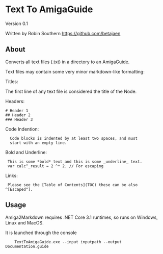 Text To AmigaGuide
==================

Version 0.1

Written by Robin Southern https://github.com/betajaen

About
-----

Converts all text files (.txt) in a directory to an AmigaGuide.

Text files may contain some very minor markdown-like formatting:

Titles:

The first line of any text file is considered the title of the Node.

Headers:

~~~
# Header 1
## Header 2
### Header 3
~~~
Code Indention:

~~~
  Code blocks is indented by at least two spaces, and must
  start with an empty line.
~~~

Bold and Underline:

~~~
 This is some *bold* text and this is some _underline_ text.
 var calc^_result = 2 ^* 2. // For escaping
~~~

Links:

~~~
 Please see the [Table of Contents](TOC) these can be also ^[Escaped^].
~~~

Usage
-----

Amiga2Markdown requires .NET Core 3.1 runtimes, so runs on Windows, Linux and MacOS.

It is launched through the console

~~~
    TextToAmigaGuide.exe --input inputpath --output Documentation.guide
~~~
